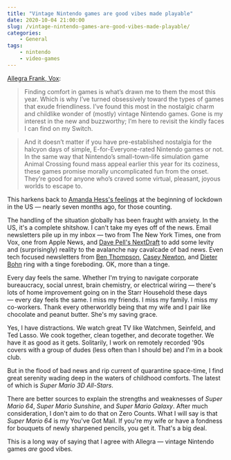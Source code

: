 ```yaml
---
title: "Vintage Nintendo games are good vibes made playable"
date: 2020-10-04 21:00:00
slug: /vintage-nintendo-games-are-good-vibes-made-playable/
categories:
    - General
tags:
    - nintendo
    - video-games
---
```


[Allegra Frank, Vox](https://www.vox.com/culture/21452434/super-mario-3d-all-stars-nintendo-switch-games-like-animal-crossing):

> Finding comfort in games is what’s drawn me to them the most this year. Which is why I’ve turned obsessively toward the types of games that exude friendliness. I’ve found this most in the nostalgic charm and childlike wonder of (mostly) vintage Nintendo games. Gone is my interest in the new and buzzworthy; I’m here to revisit the kindly faces I can find on my Switch.

> And it doesn’t matter if you have pre-established nostalgia for the halcyon days of simple, E-for-Everyone-rated Nintendo games or not. In the same way that Nintendo’s small-town-life simulation game Animal Crossing found mass appeal earlier this year for its coziness, these games promise morally uncomplicated fun from the onset. They’re good for anyone who’s craved some virtual, pleasant, joyous worlds to escape to.

This harkens back to [Amanda Hess's feelings](/2020/03/29/the-comfort-of-childhood-media-during-lockdown/) at the beginning of lockdown in the US — nearly seven months ago, for those counting.

The handling of the situation globally has been fraught with anxiety. In the US, it's a complete shitshow. I can't take my eyes off of the news. Email newsletters pile up in my inbox — two from The New York Times, one from Vox, one from Apple News, and [Dave Pell's NextDraft](https://nextdraft.com) to add some levity and (surprisingly) reality to the avalanche nay cavalcade of bad news. Even tech focused newsletters from [Ben Thompson](https://stratechery.com), [Casey Newton](https://www.platformer.news), and [Dieter Bohn](https://www.theverge.com/pages/newsletters) ring with a tinge foreboding. OK, more than a tinge.

Every day feels the same. Whether I'm trying to navigate corporate bureaucracy, social unrest, brain chemistry, or electrical wiring — there's lots of home improvement going on in the Starr Household these days — every day feels the same. I miss my friends. I miss my family. I miss my co-workers. Thank every otherworldly being that my wife and I pair like chocolate and peanut butter. She's my saving grace.

Yes, I have distractions. We watch great TV like Watchmen, Seinfeld, and Ted Lasso. We cook together, clean together, and decorate together. We have it as good as it gets. Solitarily, I work on remotely recorded '90s covers with a group of dudes (less often than I should be) and I'm in a book club.

But in the flood of bad news and rip current of quarantine space-time, I find great serenity wading deep in the waters of childhood comforts. The latest of which is *Super Mario 3D All-Stars*.

There are better sources to explain the strengths and weaknesses of *Super Mario 64*, *Super Mario Sunshine*, and *Super Mario Galaxy*. After much consideration, I don't aim to do that on Zero Counts. What I will say is that *Super Mario 64* is my You've Got Mail. If you're my wife or have a fondness for bouquets of newly sharpened pencils, you get it. That's a big deal.

This is a long way of saying that I agree with Allegra — vintage Nintendo games *are* good vibes.